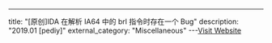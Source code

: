 ---
title: "[原创]IDA 在解析 IA64 中的 brl 指令时存在一个 Bug"
description: "2019.01 [pediy]"
external_category: "Miscellaneous"
---[Visit Website](https://bbs.pediy.com/thread-248983.htm)

